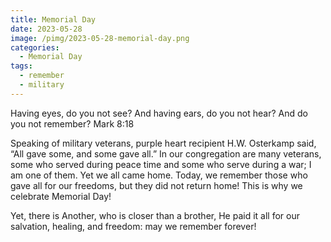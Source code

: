 ```yaml
---
title: Memorial Day
date: 2023-05-28
image: /pimg/2023-05-28-memorial-day.png
categories:
  - Memorial Day
tags:
  - remember
  - military
---
```


Having eyes, do you not see? And having ears, do you not hear? And do you not remember? Mark 8:18

Speaking of military veterans, purple heart recipient H.W. Osterkamp said, “All gave some, and some gave all.” In our congregation are many veterans, some who served during peace time and some who serve during a war; I am one of them. Yet we all came home. Today, we remember those who gave all for our freedoms, but they did not return home!  This is why we celebrate Memorial Day!

Yet, there is Another, who is closer than a brother, He paid it all for our salvation, healing, and freedom: may we remember forever!





